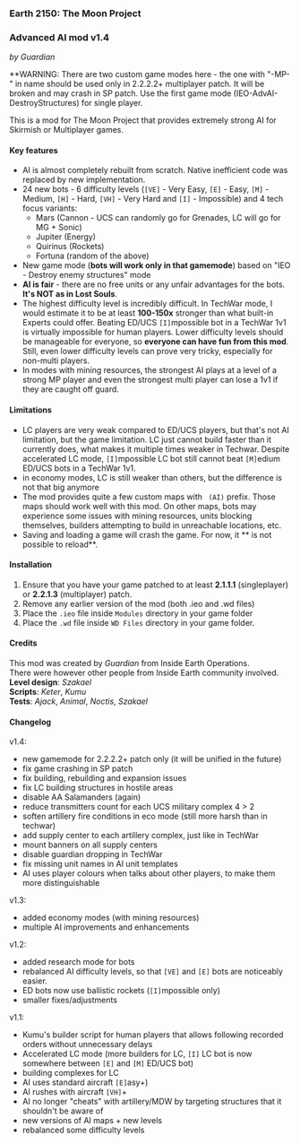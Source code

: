 ### Earth 2150: The Moon Project
### Advanced AI mod v1.4
*by Guardian*

**WARNING: There are two custom game modes here - the one with "-MP-" in name should be used only in 2.2.2.2+ multiplayer patch. It will be broken and may crash in SP patch. Use the first game mode (IEO-AdvAI-DestroyStructures) for single player.

This is a mod for The Moon Project that provides extremely strong AI for Skirmish or Multiplayer games.
#### Key features
- AI is almost completely rebuilt from scratch. Native inefficient code was replaced by new implementation.
- 24 new bots - 6 difficulty levels (`[VE]` - Very Easy, `[E]` - Easy, `[M]` - Medium, `[H]` - Hard, `[VH]` - Very Hard and `[I]` - Impossible) and 4 tech focus variants:
   - Mars (Cannon - UCS can randomly go for Grenades, LC will go for MG + Sonic)
   - Jupiter (Energy)
   - Quirinus (Rockets)
   - Fortuna (random of the above)
- New game mode (**bots will work only in that gamemode**) based on "IEO - Destroy enemy structures" mode
- **AI is fair** - there are no free units or any unfair advantages for the bots. **It's NOT as in Lost Souls**.
- The highest difficulty level is incredibly difficult. In TechWar mode, I would estimate it to be at least **100-150x** stronger
  than what built-in Experts could offer. Beating ED/UCS `[I]`mpossible bot in a TechWar 1v1 is virtually impossible for human 
  players. Lower difficulty levels should be manageable for everyone, so **everyone can have fun from this mod**.
  Still, even lower difficulty levels can prove very tricky, especially for non-multi players.
- In modes with mining resources, the strongest AI plays at a level of a strong MP player and even the strongest multi player can lose a 1v1 if they are caught off guard.

#### Limitations
- LC players are very weak compared to ED/UCS players, but that's not AI limitation, but the game limitation.
  LC just cannot build faster than it currently does, what makes it multiple times weaker in Techwar.
  Despite accelerated LC mode, `[I]`mpossible LC bot still cannot beat `[M]`edium ED/UCS bots in a TechWar 1v1.
- in economy modes, LC is still weaker than others, but the difference is not that big anymore
- The mod provides quite a few custom maps with ` (AI)` prefix. Those maps should work well with this mod.
  On other maps, bots may experience some issues with mining resources, units blocking themselves,
  builders attempting to build in unreachable locations, etc.
- Saving and loading a game will crash the game. For now, it ** is not possible to reload**.

#### Installation
1. Ensure that you have your game patched to at least **2.1.1.1** (singleplayer) or **2.2.1.3** (multiplayer) patch.
2. Remove any earlier version of the mod (both .ieo and .wd files)
3. Place the `.ieo` file inside `Modules` directory in your game folder
4. Place the `.wd` file inside `WD Files` directory in your game folder.

#### Credits
This mod was created by *Guardian* from Inside Earth Operations. <br/>
There were however other people from Inside Earth community involved. <br/>
**Level design**: *Szakael* <br/>
**Scripts**: *Keter*, *Kumu* <br/>
**Tests**: *Ajack*, *Animal*, *Noctis*, *Szakael*

#### Changelog
v1.4:
- new gamemode for 2.2.2.2+ patch only (it will be unified in the future)
- fix game crashing in SP patch
- fix building, rebuilding and expansion issues
- fix LC building structures in hostile areas
- disable AA Salamanders (again)
- reduce transmitters count for each UCS military complex 4 > 2
- soften artillery fire conditions in eco mode (still more harsh than in techwar)
- add supply center to each artillery complex, just like in TechWar
- mount banners on all supply centers
- disable guardian dropping in TechWar
- fix missing unit names in AI unit templates
- AI uses player colours when talks about other players, to make them more distinguishable

v1.3:
- added economy modes (with mining resources)
- multiple AI improvements and enhancements

v1.2:
- added research mode for bots
- rebalanced AI difficulty levels, so that `[VE]` and `[E]` bots are noticeably easier.
- ED bots now use ballistic rockets (`[I]`mpossible only)
- smaller fixes/adjustments

v1.1:
- Kumu's builder script for human players that allows following recorded orders without unnecessary delays
- Accelerated LC mode (more builders for LC, `[I]` LC bot is now somewhere between `[E]` and `[M]` ED/UCS bot)
- building complexes for LC
- AI uses standard aircraft `[E]`asy+)
- AI rushes with aircraft `[VH]`+
- AI no longer "cheats" with artillery/MDW by targeting structures that it shouldn't be aware of
- new versions of AI maps + new levels
- rebalanced some difficulty levels
